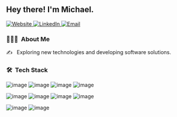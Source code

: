 <h2> Hey there! I'm Michael.</h2>

<p>
  <a href="https://www.michaelrodriguez.dev/">
    <img alt="Website" src="https://img.shields.io/badge/Website-www.michaelrodriguez.dev-blue?style=flat-square&logo=google-chrome">
  </a>
  <a href="https://www.linkedin.com/in/rodriguez-michael/">
    <img alt="LinkedIn" src="https://img.shields.io/badge/LinkedIn-Michael%20Rodriguez-blue?style=flat-square&logo=linkedin">
  </a>
  <a href="mailto:contact@michaelrodriguez.dev">
    <img alt="Email" src="https://img.shields.io/badge/Email-contact@michaelrodriguez.dev-blue?style=flat-square&logo=gmail">
  </a>
</p>

<h3> 👨🏻‍💻 &nbsp;About Me </h3>

✍️ &nbsp; Exploring new technologies and developing software solutions.

<h3> 🛠 &nbsp;Tech Stack</h3>

![image](https://img.shields.io/badge/React-20232A?style=for-the-badge&logo=react&logoColor=61DAFB)
![image](https://img.shields.io/badge/JavaScript-323330?style=for-the-badge&logo=javascript&logoColor=F7DF1E)
![image](https://img.shields.io/badge/HTML5-E34F26?style=for-the-badge&logo=html5&logoColor=white)
![image](https://img.shields.io/badge/CSS3-1572B6?style=for-the-badge&logo=css3&logoColor=white)
 
![image](https://img.shields.io/badge/Node.js-339933?style=for-the-badge&logo=nodedotjs&logoColor=white)
![image](https://img.shields.io/badge/Express.js-000000?style=for-the-badge&logo=express&logoColor=white)
![image](https://img.shields.io/badge/Python-FFD43B?style=for-the-badge&logo=python&logoColor=blue)
![image](https://img.shields.io/badge/Django-092E20?style=for-the-badge&logo=django&logoColor=green)

![image](https://img.shields.io/badge/MongoDB-4EA94B?style=for-the-badge&logo=mongodb&logoColor=white)
![image](https://img.shields.io/badge/PostgreSQL-316192?style=for-the-badge&logo=postgresql&logoColor=white)